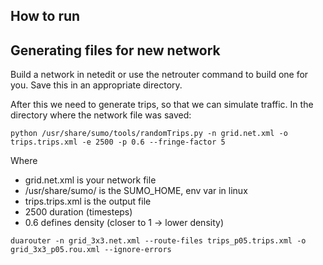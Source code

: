 ## How to run

## Generating files for new network

Build a network in netedit or use the netrouter command to build one for you. Save this in an appropriate directory.


After this we need to generate trips, so that we can simulate traffic.
In the directory where the network file was saved:

`python /usr/share/sumo/tools/randomTrips.py -n grid.net.xml -o trips.trips.xml -e 2500 -p 0.6 --fringe-factor 5`

Where 
- grid.net.xml is your network file
- /usr/share/sumo/ is the SUMO_HOME, env var in linux
- trips.trips.xml is the output file
- 2500 duration (timesteps)
- 0.6 defines density (closer to 1 -> lower density)


`duarouter -n grid_3x3.net.xml --route-files trips_p05.trips.xml -o grid_3x3_p05.rou.xml --ignore-errors`